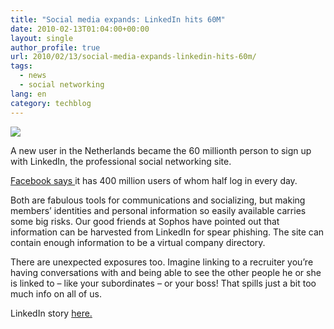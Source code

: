 ```yaml
---
title: "Social media expands: LinkedIn hits 60M"
date: 2010-02-13T01:04:00+00:00
layout: single
author_profile: true
url: 2010/02/13/social-media-expands-linkedin-hits-60m/
tags:
  - news
  - social networking
lang: en
category: techblog
---
```

[![](http://4.bp.blogspot.com/_vaUVXcmC3OI/S3XzVX0f6dI/AAAAAAAAA8I/BAkXF0lHcrQ/s640/linkedIn_2060_20m.png)](http://4.bp.blogspot.com/_vaUVXcmC3OI/S3XzVX0f6dI/AAAAAAAAA8I/BAkXF0lHcrQ/s1600-h/linkedIn_2060_20m.png)

A new user in the Netherlands became the 60 millionth person to sign up with LinkedIn, the professional social networking site.

[Facebook says ](http://www.facebook.com/press/info.php?statistics)it has 400 million users of whom half log in every day.

Both are fabulous tools for communications and socializing, but making members’ identities and personal information so easily available carries some big risks. Our good friends at Sophos have pointed out that information can be harvested from LinkedIn for spear phishing. The site can contain enough information to be a virtual company directory.

There are unexpected exposures too. Imagine linking to a recruiter you’re having conversations with and being able to see the other people he or she is linked to – like your subordinates – or your boss! That spills just a bit too much info on all of us.

LinkedIn story [here.](http://www.v3.co.uk/v3/news/2257829/linkedin-hits-million-global)
